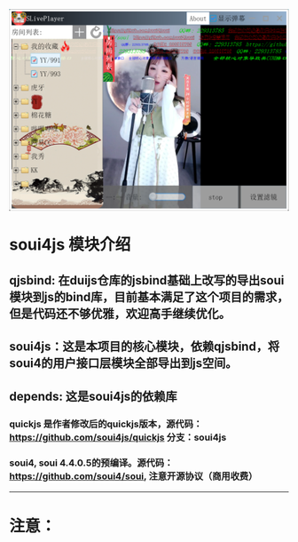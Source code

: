 <img align="center" width=600 src="./doc/snapshot.png" />

# soui4js 模块介绍
## qjsbind: 在duijs仓库的jsbind基础上改写的导出soui模块到js的bind库，目前基本满足了这个项目的需求，但是代码还不够优雅，欢迎高手继续优化。
## soui4js：这是本项目的核心模块，依赖qjsbind，将soui4的用户接口层模块全部导出到js空间。
## depends: 这是soui4js的依赖库
### quickjs 是作者修改后的quickjs版本，源代码：https://github.com/soui4js/quickjs 分支：soui4js
### soui4,  soui 4.4.0.5的预编译。源代码：https://github.com/soui4/soui, 注意开源协议（商用收费）

---
# 注意：
